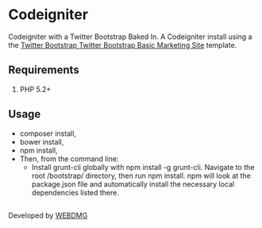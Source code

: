 # Codeigniter

Codeigniter with a Twitter Bootstrap Baked In.
A Codeigniter install using a the [Twitter Bootstrap ](http://twitter.github.com/bootstrap/) [Twitter Bootstrap Basic Marketing Site](http://twitter.github.com/bootstrap/examples.html) template.

## Requirements

1. PHP 5.2+


## Usage

- composer install,
- bower install,
- npm install,
- Then, from the command line:
    - Install grunt-cli globally with npm install -g grunt-cli.
Navigate to the root /bootstrap/ directory, then run npm install. npm will look at the package.json file and automatically install the necessary local dependencies listed there.


##
Developed by [WEBDMG ](http://www.webdmg.com)
